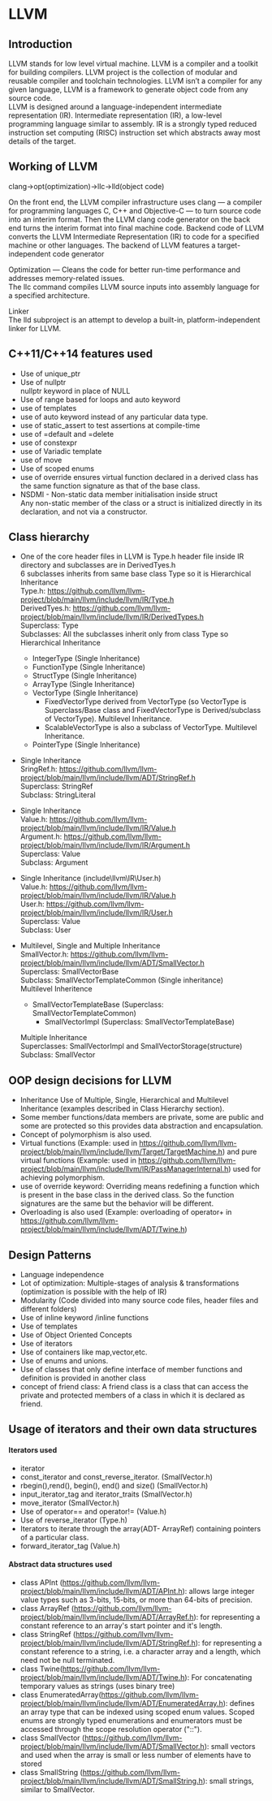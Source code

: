 # LLVM

## Introduction

LLVM stands for low level virtual machine. LLVM is a compiler and a toolkit for building compilers. LLVM project is the collection of modular and reusable compiler and toolchain technologies. LLVM isn’t a compiler for any given language, LLVM is a framework to generate object code from any source code.<br>
LLVM is designed around a language-independent intermediate representation (IR). Intermediate representation (IR), a low-level programming language similar to assembly. IR is a strongly typed reduced instruction set computing (RISC) instruction set which abstracts away most details of the target.

## Working of LLVM

clang->opt(optimization)->llc->lld(object code)

On the front end, the LLVM compiler infrastructure uses clang — a compiler for programming languages C, C++ and Objective-C — to turn source code into an interim format. Then the LLVM clang code generator on the back end turns the interim format into final machine code.
Backend code of LLVM converts the LLVM Intermediate Representation (IR) to code for a specified machine or other languages.
The backend of LLVM features a target-independent code generator <br>

Optimization — Cleans the code for better run-time performance and addresses memory-related issues. <br>
The llc command compiles LLVM source inputs into assembly language for a specified architecture.  <br> 

Linker <br>
The lld subproject is an attempt to develop a built-in, platform-independent linker for LLVM. <br>

## C++11/C++14 features used
* Use of unique_ptr <br>
* Use of nullptr <br>
  nullptr keyword in place of NULL <br>
* Use of range based for loops and auto keyword 
* use of templates 
* use of auto keyword instead of any particular data type. 
* use of static_assert to test assertions at compile-time 
* use of =default and =delete 
* use of constexpr 
* use of Variadic template 
* use of move
* Use of scoped enums
* use of override ensures virtual function declared in a derived class has the same function signature as that of the base class.<br>
* NSDMI - Non-static data member initialisation inside struct <br> 
  Any non-static member of the class or a struct is initialized directly in its declaration, and not via a constructor. <br>
  
## Class hierarchy
* One of the core header files in LLVM is Type.h header file inside IR directory and subclasses are in DerivedTyes.h <br>
  6 subclasses inherits from same base class Type so it is Hierarchical Inheritance <br>
  Type.h: https://github.com/llvm/llvm-project/blob/main/llvm/include/llvm/IR/Type.h <br>
  DerivedTyes.h: https://github.com/llvm/llvm-project/blob/main/llvm/include/llvm/IR/DerivedTypes.h <br>
  Superclass: Type <br> 
  Subclasses: All the subclasses inherit only from class Type so Hierarchical Inheritance <br>
    - IntegerType  (Single Inheritance)
    - FunctionType (Single Inheritance)
    - StructType   (Single Inheritance)
    - ArrayType    (Single Inheritance)
    - VectorType   (Single Inheritance)
        - FixedVectorType derived from VectorType (so VectorType is Superclass/Base class and FixedVectorType is Derived/subclass of VectorType). Multilevel Inheritance.
        - ScalableVectorType is also a subclass of VectorType. Multilevel Inheritance.
    - PointerType  (Single Inheritance)
      
 * Single Inheritance <br>
   SringRef.h: https://github.com/llvm/llvm-project/blob/main/llvm/include/llvm/ADT/StringRef.h  <br>
   Superclass: StringRef <br>
   Subclass: StringLiteral <br>
 
 * Single Inheritance <br>
   Value.h: https://github.com/llvm/llvm-project/blob/main/llvm/include/llvm/IR/Value.h   <br>
   Argument.h: https://github.com/llvm/llvm-project/blob/main/llvm/include/llvm/IR/Argument.h   <br>
   Superclass: Value <br>
   Subclass: Argument <br>
   
 * Single Inheritance  (include\llvm\IR\User.h)  <br>
   Value.h: https://github.com/llvm/llvm-project/blob/main/llvm/include/llvm/IR/Value.h   <br>
   User.h: https://github.com/llvm/llvm-project/blob/main/llvm/include/llvm/IR/User.h     <br>
   Superclass: Value <br>
   Subclass: User <br>  
   
 * Multilevel, Single and Multiple Inheritance <br>
   SmallVector.h: https://github.com/llvm/llvm-project/blob/main/llvm/include/llvm/ADT/SmallVector.h  <br>
   Superclass: SmallVectorBase    <br>
   Subclass: SmallVectorTemplateCommon (Single inheritance) <br>
        Multilevel Inheritence 
      - SmallVectorTemplateBase (Superclass: SmallVectorTemplateCommon)
          - SmallVectorImpl (Superclass: SmallVectorTemplateBase)
                      
    Multiple Inheritance  <br>
    Superclasses: SmallVectorImpl and SmallVectorStorage(structure) <br>
    Subclass: SmallVector   <br>


## OOP design decisions for LLVM
* Inheritance 
  Use of Multiple, Single, Hierarchical and Multilevel Inheritance (examples described in Class Hierarchy section).
* Some member functions/data members are private, some are public and some are protected so this provides data abstraction and encapsulation.
* Concept of polymorphism is also used. 
* Virtual functions (Example: used in https://github.com/llvm/llvm-project/blob/main/llvm/include/llvm/Target/TargetMachine.h) and pure virtual functions (Example: used in https://github.com/llvm/llvm-project/blob/main/llvm/include/llvm/IR/PassManagerInternal.h) used for achieving polymorphism.  
* use of override keyword: Overriding means redefining a function which is present in the base class in the derived class. So the function signatures are the same but the         behavior will be different.
* Overloading is also used (Example: overloading of operator+ in https://github.com/llvm/llvm-project/blob/main/llvm/include/llvm/ADT/Twine.h)


## Design Patterns
* Language independence<br>
* Lot of optimization: Multiple-stages of analysis & transformations (optimization is possible with the help of IR)
* Modularity (Code divided into many source code files, header files and different folders)
* Use of inline keyword /inline functions <br>
* Use of templates
* Use of Object Oriented Concepts
* Use of iterators 
* Use of containers like map,vector,etc.
* Use of enums and unions.
* Use of classes that only define interface of member functions and definition is provided in another class
* concept of friend class: A friend class is a class that can access the private and protected members of a class in which it is declared as friend. 


## Usage of iterators and their own data structures

#### Iterators used
* iterator
* const_iterator and const_reverse_iterator. (SmallVector.h) <br> 
* rbegin(),rend(), begin(), end() and size()   (SmallVector.h) <br>
* input_iterator_tag and iterator_traits (SmallVector.h) <br>
* move_iterator (SmallVector.h) <br>
* Use of operator== and operator!= (Value.h)
* Use of reverse_iterator (Type.h)
* Iterators to iterate through the array(ADT- ArrayRef) containing pointers of a particular class.
* forward_iterator_tag (Value.h)

#### Abstract data structures used

* class APInt (https://github.com/llvm/llvm-project/blob/main/llvm/include/llvm/ADT/APInt.h): allows large integer value types such as 3-bits, 15-bits, or more than 64-bits of    precision.
* class ArrayRef (https://github.com/llvm/llvm-project/blob/main/llvm/include/llvm/ADT/ArrayRef.h): for representing a constant reference to an array's start pointer and it's    length.
* class StringRef (https://github.com/llvm/llvm-project/blob/main/llvm/include/llvm/ADT/StringRef.h): for representing a constant reference to a string, i.e. a character array and a length, which need not be null terminated.
* class Twine(https://github.com/llvm/llvm-project/blob/main/llvm/include/llvm/ADT/Twine.h): For concatenating temporary values as strings (uses binary tree)
* class EnumeratedArray(https://github.com/llvm/llvm-project/blob/main/llvm/include/llvm/ADT/EnumeratedArray.h): defines an array type that can be indexed using scoped enum values. Scoped enums are strongly typed enumerations and enumerators must be accessed through the scope resolution operator ("::").
* class SmallVector (https://github.com/llvm/llvm-project/blob/main/llvm/include/llvm/ADT/SmallVector.h): small vectors and used when the array is small or less number of elements have to stored
* class SmallString (https://github.com/llvm/llvm-project/blob/main/llvm/include/llvm/ADT/SmallString.h): small strings, similar to SmallVector. 




